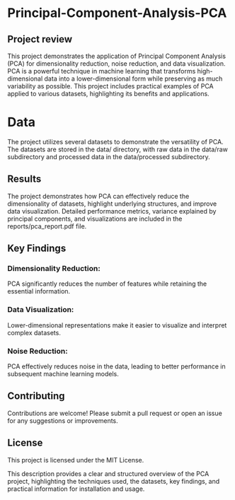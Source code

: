 # Principal-Component-Analysis-PCA

## Project review
This project demonstrates the application of Principal Component Analysis (PCA) for dimensionality reduction, noise reduction, and data visualization. PCA is a powerful technique in machine learning that transforms high-dimensional data into a lower-dimensional form while preserving as much variability as possible. This project includes practical examples of PCA applied to various datasets, highlighting its benefits and applications.

# Data
The project utilizes several datasets to demonstrate the versatility of PCA. The datasets are stored in the data/ directory, with raw data in the data/raw subdirectory and processed data in the data/processed subdirectory.

## Results
The project demonstrates how PCA can effectively reduce the dimensionality of datasets, highlight underlying structures, and improve data visualization. Detailed performance metrics, variance explained by principal components, and visualizations are included in the reports/pca_report.pdf file.

## Key Findings
### Dimensionality Reduction:
PCA significantly reduces the number of features while retaining the essential information.
### Data Visualization: 
Lower-dimensional representations make it easier to visualize and interpret complex datasets.
### Noise Reduction:
PCA effectively reduces noise in the data, leading to better performance in subsequent machine learning models.

## Contributing
Contributions are welcome! Please submit a pull request or open an issue for any suggestions or improvements.

## License
This project is licensed under the MIT License.

This description provides a clear and structured overview of the PCA project, highlighting the techniques used, the datasets, key findings, and practical information for installation and usage.
